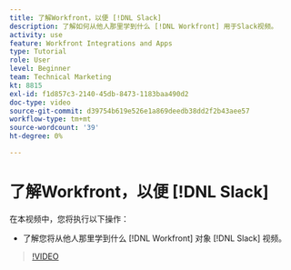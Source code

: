 ```yaml
---
title: 了解Workfront，以便 [!DNL Slack]
description: 了解如何从他人那里学到什么 [!DNL Workfront] 用于Slack视频。
activity: use
feature: Workfront Integrations and Apps
type: Tutorial
role: User
level: Beginner
team: Technical Marketing
kt: 8815
exl-id: f1d857c3-2140-45db-8473-1183baa490d2
doc-type: video
source-git-commit: d39754b619e526e1a869deedb38dd2f2b43aee57
workflow-type: tm+mt
source-wordcount: '39'
ht-degree: 0%

---
```


# 了解Workfront，以便 [!DNL Slack]

在本视频中，您将执行以下操作：

* 了解您将从他人那里学到什么 [!DNL Workfront] 对象 [!DNL Slack] 视频。

>[!VIDEO](https://video.tv.adobe.com/v/335116/?quality=12)
